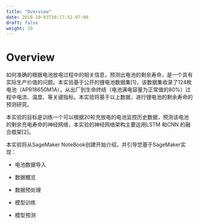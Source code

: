 ```yaml
---
title: "Overview"
date: 2018-10-03T10:17:52-07:00
draft: false
weight: 10
---
```

<div style="text-align: center"><h2></h2></div>

# Overview

如何准确的根据电池放电过程中的相关信息，预测出电池的剩余寿命，是一个具有实际生产价值的问题。本实验基于公开的锂电池数据集[1]，该数据集收录了124枚电池（APR18650M1A），从出厂到生命终结（电池满电容量为正常值的80%）过程中电流、温度、等关键指标。本实验将基于以上数据，进行锂电池的剩余寿命的预测研究。

本实验的目标是训练一个可以根据20轮充放电的电池监控历史数据，预测该电池的剩余充电寿命的神经网络，本实验的神经网络架构主要运用LSTM 和CNN 的融合框架[2]。

本实验将从SageMaker NoteBook创建开始介绍，并引导您基于SageMaker实现：

- 电池数据导入

- 数据概览

- 数据预处理

- 模型训练

- 模型预测
